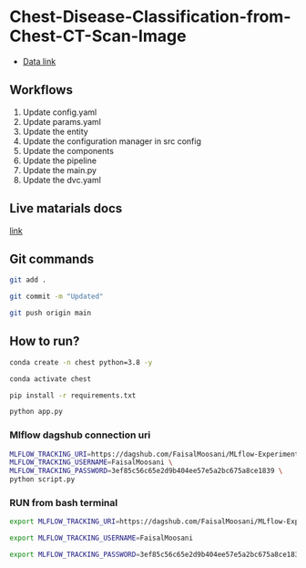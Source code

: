 # Chest-Disease-Classification-from-Chest-CT-Scan-Image

 - [Data link](https://drive.google.com/file/d/1z0mreUtRmR-P-magILsDR3T7M6IkGXtY/view?usp=sharing)

## Workflows

1. Update config.yaml
2. Update params.yaml
3. Update the entity
4. Update the configuration manager in src config
5. Update the components
6. Update the pipeline 
7. Update the main.py
8. Update the dvc.yaml 



## Live matarials docs

[link](https://docs.google.com/document/d/1UFiHnyKRqgx8Lodsvdzu58LbVjdWHNf-uab2WmhE0A4/edit?usp=sharing)


## Git commands

```bash
git add .

git commit -m "Updated"

git push origin main
```

## How to run?

```bash
conda create -n chest python=3.8 -y
```

```bash
conda activate chest
```

```bash
pip install -r requirements.txt
```

```bash
python app.py
```

### Mlflow dagshub connection uri

```bash
MLFLOW_TRACKING_URI=https://dagshub.com/FaisalMoosani/MLflow-Experiment-demo.mlflow \
MLFLOW_TRACKING_USERNAME=FaisalMoosani \
MLFLOW_TRACKING_PASSWORD=3ef85c56c65e2d9b404ee57e5a2bc675a8ce1839 \
python script.py
```


### RUN from bash terminal

```bash
export MLFLOW_TRACKING_URI=https://dagshub.com/FaisalMoosani/MLflow-Experiment-demo.mlflow

export MLFLOW_TRACKING_USERNAME=FaisalMoosani 

export MLFLOW_TRACKING_PASSWORD=3ef85c56c65e2d9b404ee57e5a2bc675a8ce1839

```